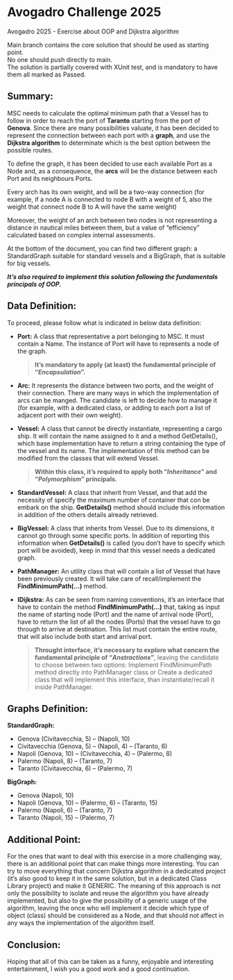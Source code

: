 # Avogadro Challenge 2025
Avogadro 2025 - Exercise about OOP and Dijkstra algorithm  
  
Main branch contains the core solution that should be used as starting point.  
No one should push directly to main.  
The solution is partially covered with XUnit test, and is mandatory to have them all marked as Passed.

## Summary:
MSC needs to calculate the optimal minimum path that a Vessel has to follow in order to reach the port of **Taranto** starting from the port of **Genova**. Since there are many possibilities valuate, it has been decided to represent the connection between each port with a **graph**, and use the **Dijkstra algorithm** to determinate which is the best option between the possible routes.

To define the graph, it has been decided to use each available Port as a Node and, as a consequence, the **arcs** will be the distance between each Port and its neighbours Ports.

Every arch has its own weight, and will be a two-way connection (for example, if a node A is connected to node B with a weight of 5, also the weight that connect node B to A will have the same weight)

Moreover, the weight of an arch between two nodes is not representing a distance in nautical miles between them, but a value of “efficiency” calculated based on complex internal assessments.

At the bottom of the document, you can find two different graph: a StandardGraph suitable for standard vessels and a BigGraph, that is suitable for big vessels.

_**It’s also required to implement this solution following the fundamentals principals of OOP.**_

## Data Definition:
To proceed, please follow what is indicated in below data definition:
-	**Port:** A class that representative a port belonging to MSC.
  It must contain a Name.
 	The instance of Port will have to represents a node of the graph.
 	> **It’s mandatory to apply (at least) the fundamental principle of “_Encapsulation_”.**

-	**Arc:** It represents the distance between two ports, and the weight of their connection.
  There are many ways in which the implementation of arcs can be manged.
 	The candidate is left to decide how to manage it (for example, with a dedicated class, or adding to each port a list of adjacent port with their own weight).

-	**Vessel:** A class that cannot be directly instantiate, representing a cargo ship.
  It will contain the name assigned to it and a method GetDetails(), which base implementation have to return a string containing the type of the vessel and its name. The implementation of this method can be modified from the classes that will extend Vessel.
 	> **Within this class, it’s required to apply both “_Inheritance_” and “_Polymorphism_” principals.**

-	**StandardVessel:** A class that inherit from Vessel, and that add the necessity of specify the maximum number of container that con be embark on the ship.
  **GetDetails()** method should include this information in addition of the others details already retrieved.

-	**BigVessel:** A class that inherits from Vessel.
  Due to its dimensions, it cannot go through some specific ports.
 	In addition of reporting this information when **GetDetails()** is called (you don’t have to specify which port will be avoided), keep in mind that this vessel needs a dedicated graph.

-	**PathManager:** An utility class that will contain a list of Vessel that have been previously created. It will take care of recall/implement the **FindMinimumPath(…)** method.

-	**IDijkstra:** As can be seen from naming conventions, it’s an interface that have to contain the method **FindMinimumPath(…)** that, taking as input the name of starting node (Port) and the name of arrival node (Port), have to return the list of all the nodes (Ports) that the vessel have to go through to arrive at destination.
  This list must contain the entire route, that will also include both start and arrival port.
 	> **Throught interface, it’s necessary to explore what concern the fundamental principle of “_Anstractions_”**, leaving the candidate to choose between two options: Implement FindMinimumPath method directly into PathManager class or Create a dedicated class that will implement this interface, than instantiate/recall it inside PathManager.

## Graphs Definition:
**StandardGraph:**
-	Genova (Civitavecchia, 5) – (Napoli, 10)
-	Civitavecchia (Genova, 5) – (Napoli, 4) – (Taranto, 6)
-	Napoli (Genova, 10) – (Civitavecchia, 4) – (Palermo, 8) 
-	Palermo (Napoli, 8) – (Taranto, 7)
-	Taranto (Civitavecchia, 6) – (Palermo, 7)

**BigGraph:**
-	Genova (Napoli, 10)
-	Napoli (Genova, 10) – (Palermo, 6) – (Taranto, 15)
-	Palermo (Napoli, 6) – (Taranto, 7)
-	Taranto (Napoli, 15) – (Palermo, 7)

## Additional Point:
For the ones that want to deal with this exercise in a more challenging way, there is an additional point that can make things more interesting.
You can try to move everything that concern Dijkstra algorithm in a dedicated project (it’s also good to keep it in the same solution, but in a dedicated Class Library project) and make it GENERIC.
The meaning of this approach is not only the possibility to isolate and reuse the algorithm you have already implemented, but also to give the possibility of a generic usage of the algorithm, leaving the once who will implement it decide which type of object (class) should be considered as a Node, and that should not affect in any ways the implementation of the algorithm itself.

## Conclusion:
Hoping that all of this can be taken as a funny, enjoyable and interesting entertainment, I wish you a good work and a good continuation.

